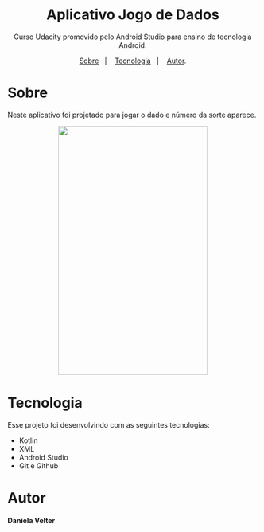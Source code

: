 

<h1 align="center"> Aplicativo Jogo de Dados </h1>

<p align="center"> Curso Udacity promovido pelo Android Studio para ensino de tecnologia Android. </p>

<p align="center">
<a href="#sobre">Sobre</a>&nbsp;&nbsp;&nbsp|&nbsp;&nbsp;&nbsp;
<a href="#tecnologia">Tecnologia</a>&nbsp;&nbsp;&nbsp|&nbsp;&nbsp;&nbsp;
<a href="#autor">Autor</a>.</p>

# Sobre

Neste aplicativo foi projetado para jogar o dado e número da sorte aparece.
<p align="center">
<img src="https://github.com/Daniela2319/Projeto_Adroind_RollDice/assets/106537496/6345ce4c-3802-412b-a849-6adfa53aeab4" height="500" width="300">
</p>

# Tecnologia
Esse projeto foi desenvolvindo com as seguintes tecnologias:

* Kotlin
* XML
* Android Studio
* Git e Github

# Autor
  #### Daniela Velter



